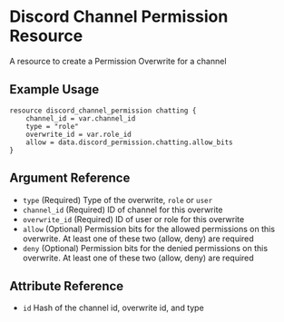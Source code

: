 # Discord Channel Permission Resource

A resource to create a Permission Overwrite for a channel

## Example Usage

```hcl-terraform
resource discord_channel_permission chatting {
    channel_id = var.channel_id
    type = "role"
    overwrite_id = var.role_id
    allow = data.discord_permission.chatting.allow_bits
}
```

## Argument Reference

* `type` (Required) Type of the overwrite, `role` or `user`
* `channel_id` (Required) ID of channel for this overwrite
* `overwrite_id` (Required) ID of user or role for this overwrite
* `allow` (Optional) Permission bits for the allowed permissions on this overwrite. At least one of these two (allow, deny) are required
* `deny` (Optional) Permission bits for the denied permissions on this overwrite. At least one of these two (allow, deny) are required

## Attribute Reference

* `id` Hash of the channel id, overwrite id, and type
